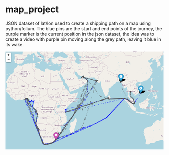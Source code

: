# map_project
JSON dataset of lat/lon used to create a shipping path on a map using python/folium. The blue pins are the start and end points of the journey, the purple marker is the current position in the json dataset, the idea was to create a video with purple pin moving along the grey path, leaving it blue in its wake. 

![](./Screenshot.png?raw=true "map")
